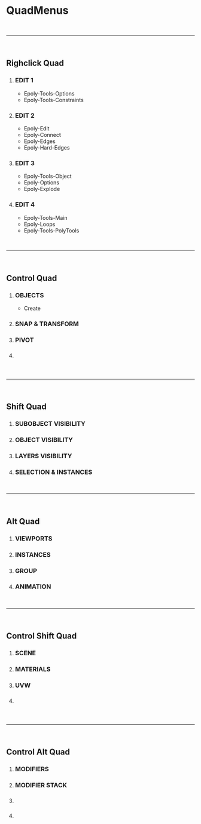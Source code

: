 # QuadMenus

<br>

--------------------------------------------------------------------------------

<br>

## Righclick Quad

1. ### EDIT 1
	- Epoly-Tools-Options
	- Epoly-Tools-Constraints

1. ### EDIT 2
	- Epoly-Edit
	- Epoly-Connect
	- Epoly-Edges
	- Epoly-Hard-Edges

1. ### EDIT 3
	- Epoly-Tools-Object
	- Epoly-Options
	- Epoly-Explode

1. ### EDIT 4
	- Epoly-Tools-Main
	- Epoly-Loops
	- Epoly-Tools-PolyTools


<br>

--------------------------------------------------------------------------------

<br>

## Control Quad


1. ### OBJECTS
	 - Create

1. ### SNAP & TRANSFORM

1. ### PIVOT

1. ###

<br>

--------------------------------------------------------------------------------

<br>

## Shift Quad

1. ### SUBOBJECT VISIBILITY
1. ### OBJECT VISIBILITY
1. ### LAYERS VISIBILITY
1. ### SELECTION & INSTANCES


<br>

--------------------------------------------------------------------------------

<br>


## Alt Quad

1. ### VIEWPORTS
1. ### INSTANCES
1. ### GROUP
1. ### ANIMATION

<br>

--------------------------------------------------------------------------------

<br>


## Control Shift Quad

1. ### SCENE
1. ### MATERIALS
1. ### UVW
1. ###

<br>

--------------------------------------------------------------------------------

<br>

## Control Alt Quad

1. ### MODIFIERS
1. ### MODIFIER STACK
1. ###
1. ###
